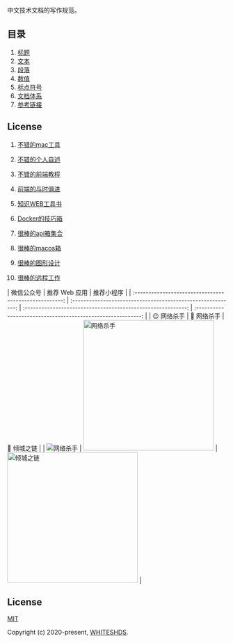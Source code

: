 中文技术文档的写作规范。

## 目录

1. [标题](docs/title.md)
1. [文本](docs/text.md)
1. [段落](docs/paragraph.md)
1. [数值](docs/number.md)
1. [标点符号](docs/marks.md)
1. [文档体系](docs/structure.md)
1. [参考链接](docs/reference.md)

## License

1. [不错的mac工具](docs/不错的mac工具.md)

1. [不错的个人自述](docs/不错的个人自述.md)

1. [不错的前端教程](docs/不错的前端教程.md)

1. [前端的与时俱进](docs/前端的与时俱进.md)

1. [知识WEB工具书](docs/知识WEB工具书.md)

1. [Docker的技巧箱](docs/Docker的技巧箱.md)

1. [很棒的api箱集合](docs/很棒的api箱集合.md)

1. [很棒的macos箱](docs/很棒的macos箱.md)

1. [很棒的图形设计](docs/很棒的图形设计.md)

1. [很棒的远程工作](docs/很棒的远程工作.md)



|                       微信公众号                       |                        推荐 Web 应用                         |                          推荐小程序                          |
| :----------------------------------------------------: | :----------------------------------------------------------: | :----------------------------------------------------------: | :----------------------------------------------------------: |
|                        😉 网络杀手                        |                          🎉 网络杀手                          |                          🌊 倾城之链                          |
| ![网络杀手](https://i.loli.net/2020/10/19/ZsmnKpWQge8D3CM.png) | <img src="https://i.loli.net/2020/10/19/JtYyXWvOIoeMhA1.png" width="300px" alt="网络杀手"></img> | <img src="https://camo.githubusercontent.com/a4d1e07fce0639d0a43ebdb4074c5c1e67978934/68747470733a2f2f696d6167652e6e6963656c696e6b732e736974652f6e6963656c696e6b732d6d696e6970726f6772616d2d636f64652e6a706567" width="300px" alt="倾城之链"></img> |


## License

[MIT](http://opensource.org/licenses/MIT)

Copyright (c) 2020-present, [WHITESHDS](https://whiteshds.ml/about).

